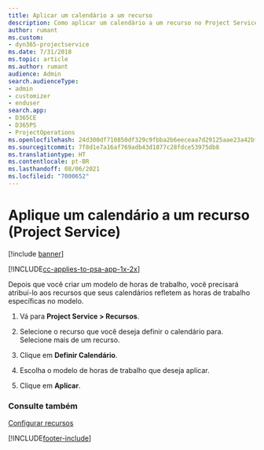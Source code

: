 ```yaml
---
title: Aplicar um calendário a um recurso
description: Como aplicar um calendário a um recurso no Project Service
author: rumant
ms.custom:
- dyn365-projectservice
ms.date: 7/31/2018
ms.topic: article
ms.author: rumant
audience: Admin
search.audienceType:
- admin
- customizer
- enduser
search.app:
- D365CE
- D365PS
- ProjectOperations
ms.openlocfilehash: 24d300df710850df329c9fbba2b6eeceaa7d29125aae23a42bf3f2a94bed131a
ms.sourcegitcommit: 7f8d1e7a16af769adb43d1877c28fdce53975db8
ms.translationtype: HT
ms.contentlocale: pt-BR
ms.lasthandoff: 08/06/2021
ms.locfileid: "7000652"
---
```

# <a name="apply-a-calendar-to-a-resource-project-service"></a>Aplique um calendário a um recurso (Project Service)

[!include [banner](../includes/psa-now-project-operations.md)]

[!INCLUDE[cc-applies-to-psa-app-1x-2x](../includes/cc-applies-to-psa-app-1x-2x.md)]

Depois que você criar um modelo de horas de trabalho, você precisará atribuí-lo aos recursos que seus calendários refletem as horas de trabalho específicas no modelo.  
  
1.  Vá para **Project Service > Recursos**.  
  
2.  Selecione o recurso que você deseja definir o calendário para. Selecione mais de um recurso.  
  
3.  Clique em **Definir Calendário**.  
  
4.  Escolha o modelo de horas de trabalho que deseja aplicar.  
  
5.  Clique em **Aplicar**.  
  
### <a name="see-also"></a>Consulte também  
 [Configurar recursos](../psa/set-up-resources.md)


[!INCLUDE[footer-include](../includes/footer-banner.md)]